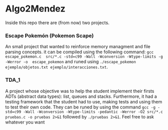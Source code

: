 # Algo2Mendez
Inside this repo there are (from now) two projects.
### Escape Pokemón (Pokemon Scape)
An small project that wanted to reinforce memory managment and file parsing concepts. it can be compiled using the following command: `gcc escape_pokemon.c  src/*.c -std=c99 -Wall -Wconversion -Wtype-limits -g -Werror -o  escape_pokemon` and runed using `./escape_pokemon ejemplo/objetos.txt ejemplo/interacciones.txt`. 
### TDA_1
A project whose objective was to help the student implement their firsts ADTs (abstract data types): list, queues and stacks. Furthermore, it had a testing framework that the student had to use, making tests and using them to test their own code.
They can be runed by using the command `gcc -g -std=c99 -Wall -Wconversion -Wtype-limits -pedantic -Werror -O2 src/*.c pruebas.c -o pruebas 2>&1` followed by `./pruebas 2>&1`. 
Feel free to ask whatever you want
